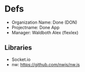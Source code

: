 Defs
===
- Organization Name: Done (DON)
- Projectname: Done App
- Manager: Waldboth Alex (flexlex)


Libraries
---
- Socket.io
- nw: https://github.com/nwjs/nw.js
